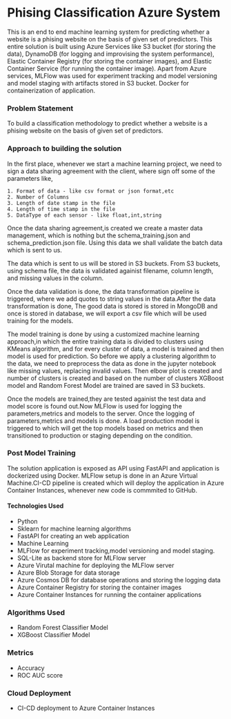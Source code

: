 # Phising Classification Azure System

This is an end to end machine learning system for predicting whether a website is a phising website on the basis of given set of predictors.
This entire solution is built using Azure Services like S3 bucket (for storing the data), DynamoDB (for logging and improvising the system performance), Elastic Container Registry (for storing the container images), and Elastic Container Service (for running the container image). Apart from Azure services, MLFlow was used for experiment tracking and model versioning and model staging with artifacts stored in S3 bucket. Docker for containerization of application. 

### Problem Statement 
To build a classification methodology to predict whether a website is a phising website on the basis of given set of predictors. 

### Approach to building the solution
In the first place, whenever we start a machine learning project, we need to sign a data sharing agreement with the client, where sign off some of the parameters like,

    1. Format of data - like csv format or json format,etc
    2. Number of Columns
    3. Length of date stamp in the file
    4. Length of time stamp in the file
    5. DataType of each sensor - like float,int,string

Once the data sharing agreement,is created we create a master data management, which is nothing but the schema_training.json and schema_prediction.json file. Using this data we shall validate the batch data which is sent to us. 

The data which is sent to us will be stored in S3 buckets. From S3 buckets, using schema file, the data is validated againist filename, column length, and missing values in the column. 

Once the data validation is done, the data transformation pipeline is triggered, where we add quotes to string values in the data.After the data transformation is done, The good data is stored is stored in MongoDB and once is stored in database, we will export a csv file which will be used training for the models.

The model training is done by using a customized machine learning approach,in which the entire training data is divided to clusters using KMeans algorithm, and for every cluster of data, a model is trained and then model is used for prediction. So before we apply a clustering algorithm to the data, we need to preprocess the data as done in the jupyter notebook like  missing values, replacing invalid values. Then elbow plot is created and number of clusters is created and based on the number of clusters XGBoost model and Random Forest Model are trained
are saved in S3 buckets.

Once the models are trained,they are tested againist the test data and model score is found out.Now MLFlow is used for logging the parameters,metrics and models to the server. Once the logging of parameters,metrics and models is done. A load production model is triggered to which will get the top models based on metrics and then transitioned to production or staging depending on the condition.

### Post Model Training
The solution application is exposed as API using FastAPI and application is dockerized using Docker. MLFlow setup is done in an Azure Virtual Machine.CI-CD pipeline is created which will deploy the application in Azure Container Instances, whenever new code is commmited to GitHub.

#### Technologies Used 
- Python
- Sklearn for machine learning algorithms
- FastAPI for creating an web application
- Machine Learning
- MLFlow for experiment tracking,model versioning and model staging.
- SQL-Lite as backend store for MLFlow server
- Azure Virutal machine for deploying the MLFlow server
- Azure Blob Storage for data storage
- Azure Cosmos DB for database operations and storing the logging data
- Azure Container Registry for storing the container images
- Azure Container Instances for running the container applications

### Algorithms Used 
- Random Forest Classifier Model
- XGBoost Classifier Model

### Metrics 
- Accuracy
- ROC AUC score

### Cloud Deployment 
- CI-CD deployment to Azure Container Instances